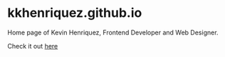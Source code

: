 kkhenriquez.github.io
=====================

Home page of Kevin Henriquez, Frontend Developer and Web Designer.

Check it out [here](http://kkhenriquez.github.io/home)
